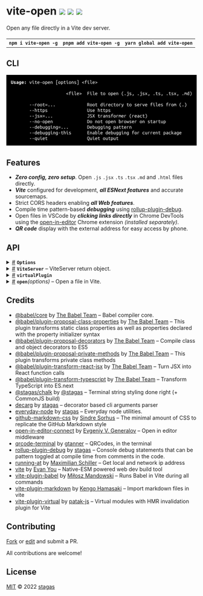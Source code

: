 <h1>
vite-open <a href="https://npmjs.org/package/vite-open"><img src="https://img.shields.io/badge/npm-v3.0.0-F00.svg?colorA=000"/></a> <a href="src"><img src="https://img.shields.io/badge/loc-380-FFF.svg?colorA=000"/></a> <a href="LICENSE"><img src="https://img.shields.io/badge/license-MIT-F0B.svg?colorA=000"/></a>
</h1>

<p></p>

Open any file directly in a Vite dev server.

<h4>
<table><tr><td title="Triple click to select and copy paste">
<code>npm i vite-open -g</code>
</td><td title="Triple click to select and copy paste">
<code>pnpm add vite-open -g</code>
</td><td title="Triple click to select and copy paste">
<code>yarn global add vite-open</code>
</td></tr></table>
</h4>

## CLI

<p></p>
<p>
<img width="579.4285714285714" src="cli.png" />
</p>

<h2>Features</h2>
<ul>
<li><strong><em>Zero config, zero setup</em></strong>. Open <code>.js</code> <code>.jsx</code> <code>.ts</code> <code>.tsx</code> <code>.md</code> and <code>.html</code> files directly.</li>
<li><strong><em>Vite</em></strong> configured for development, <strong><em>all ESNext features</em></strong> and accurate sourcemaps.</li>
<li>Strict CORS headers enabling <strong><em>all Web features</em></strong>.</li>
<li>Compile time pattern-based <strong><em>debugging</em></strong> using <a href="https://github.com/stagas/rollup-plugin-debug">rollup-plugin-debug</a>.</li>
<li>Open files in VSCode by <strong><em>clicking links directly</em></strong> in Chrome DevTools using the <a href="https://github.com/generalov/open-in-editor-extension">open-in-editor</a> Chrome extension <em>(installed separately)</em>.</li>
<li><strong><em>QR code</em></strong> display with the external address for easy access by phone.</li>
</ul>

## API

<p>  <details id="Options$2" title="Class" ><summary><span><a href="#Options$2">#</a></span>  <code><strong>Options</strong></code>    </summary>  <a href="src/index.ts#L25">src/index.ts#L25</a>  <ul>        <p>  <details id="constructor$3" title="Constructor" ><summary><span><a href="#constructor$3">#</a></span>  <code><strong>constructor</strong></code><em>()</em>    </summary>    <ul>    <p>  <details id="new Options$4" title="ConstructorSignature" ><summary><span><a href="#new Options$4">#</a></span>  <code><strong>new Options</strong></code><em>()</em>    </summary>    <ul><p><a href="#Options$2">Options</a></p>        </ul></details></p>    </ul></details><details id="debugging$15" title="Property" ><summary><span><a href="#debugging$15">#</a></span>  <code><strong>debugging</strong></code>  <span><span>&nbsp;=&nbsp;</span>  <code>''</code></span>  </summary>  <a href="src/index.ts#L40">src/index.ts#L40</a>  <ul><p>string</p>        </ul></details><details id="debuggingThis$16" title="Property" ><summary><span><a href="#debuggingThis$16">#</a></span>  <code><strong>debuggingThis</strong></code>  <span><span>&nbsp;=&nbsp;</span>  <code>false</code></span>  </summary>  <a href="src/index.ts#L42">src/index.ts#L42</a>  <ul><p>boolean</p>        </ul></details><details id="file$9" title="Property" ><summary><span><a href="#file$9">#</a></span>  <code><strong>file</strong></code>    </summary>  <a href="src/index.ts#L28">src/index.ts#L28</a>  <ul><p>string</p>        </ul></details><details id="https$11" title="Property" ><summary><span><a href="#https$11">#</a></span>  <code><strong>https</strong></code>  <span><span>&nbsp;=&nbsp;</span>  <code>false</code></span>  </summary>  <a href="src/index.ts#L32">src/index.ts#L32</a>  <ul><p>boolean</p>        </ul></details><details id="jsx$12" title="Property" ><summary><span><a href="#jsx$12">#</a></span>  <code><strong>jsx</strong></code>  <span><span>&nbsp;=&nbsp;</span>  <code>'react'</code></span>  </summary>  <a href="src/index.ts#L34">src/index.ts#L34</a>  <ul><p>string</p>        </ul></details><details id="log$5" title="Property" ><summary><span><a href="#log$5">#</a></span>  <code><strong>log</strong></code>  <span><span>&nbsp;=&nbsp;</span>  <code>defaultLog</code></span>  </summary>  <a href="src/index.ts#L26">src/index.ts#L26</a>  <ul><p><details id="__type$6" title="Function" ><summary><span><a href="#__type$6">#</a></span>  <em>(args)</em>    </summary>    <ul>    <p>    <details id="args$8" title="Parameter" ><summary><span><a href="#args$8">#</a></span>  <code><strong>args</strong></code>    </summary>    <ul><p>unknown  []</p>        </ul></details>  <p><strong></strong><em>(args)</em>  &nbsp;=&gt;  <ul>void</ul></p></p>    </ul></details></p>        </ul></details><details id="noForce$14" title="Property" ><summary><span><a href="#noForce$14">#</a></span>  <code><strong>noForce</strong></code>  <span><span>&nbsp;=&nbsp;</span>  <code>false</code></span>  </summary>  <a href="src/index.ts#L38">src/index.ts#L38</a>  <ul><p>boolean</p>        </ul></details><details id="noOpen$13" title="Property" ><summary><span><a href="#noOpen$13">#</a></span>  <code><strong>noOpen</strong></code>  <span><span>&nbsp;=&nbsp;</span>  <code>false</code></span>  </summary>  <a href="src/index.ts#L36">src/index.ts#L36</a>  <ul><p>boolean</p>        </ul></details><details id="quiet$17" title="Property" ><summary><span><a href="#quiet$17">#</a></span>  <code><strong>quiet</strong></code>  <span><span>&nbsp;=&nbsp;</span>  <code>false</code></span>  </summary>  <a href="src/index.ts#L44">src/index.ts#L44</a>  <ul><p>boolean</p>        </ul></details><details id="responses$19" title="Property" ><summary><span><a href="#responses$19">#</a></span>  <code><strong>responses</strong></code>  <span><span>&nbsp;=&nbsp;</span>  <code>{}</code></span>  </summary>  <a href="src/index.ts#L48">src/index.ts#L48</a>  <ul><p><span>Record</span>&lt;string, {<p>  <details id="content$22" title="Property" ><summary><span><a href="#content$22">#</a></span>  <code><strong>content</strong></code>    </summary>  <a href="src/index.ts#L50">src/index.ts#L50</a>  <ul><p>string</p>        </ul></details><details id="type$21" title="Property" ><summary><span><a href="#type$21">#</a></span>  <code><strong>type</strong></code>    </summary>  <a href="src/index.ts#L49">src/index.ts#L49</a>  <ul><p>string</p>        </ul></details><details id="fn$23" title="Method" ><summary><span><a href="#fn$23">#</a></span>  <code><strong>fn</strong></code><em>(server, req, res, next)</em>    </summary>  <a href="src/index.ts#L51">src/index.ts#L51</a>  <ul>    <p>    <details id="server$25" title="Parameter" ><summary><span><a href="#server$25">#</a></span>  <code><strong>server</strong></code>    </summary>    <ul><p><span>ViteDevServer</span></p>        </ul></details><details id="req$26" title="Parameter" ><summary><span><a href="#req$26">#</a></span>  <code><strong>req</strong></code>    </summary>    <ul><p><span>IncomingMessage</span></p>        </ul></details><details id="res$27" title="Parameter" ><summary><span><a href="#res$27">#</a></span>  <code><strong>res</strong></code>    </summary>    <ul><p><span>ServerResponse</span></p>        </ul></details><details id="next$28" title="Parameter" ><summary><span><a href="#next$28">#</a></span>  <code><strong>next</strong></code>    </summary>    <ul><p><span>NextFunction</span></p>        </ul></details>  <p><strong>fn</strong><em>(server, req, res, next)</em>  &nbsp;=&gt;  <ul>void</ul></p></p>    </ul></details></p>}&gt;</p>        </ul></details><details id="root$10" title="Property" ><summary><span><a href="#root$10">#</a></span>  <code><strong>root</strong></code>  <span><span>&nbsp;=&nbsp;</span>  <code>'.'</code></span>  </summary>  <a href="src/index.ts#L30">src/index.ts#L30</a>  <ul><p>string</p>        </ul></details><details id="virtual$18" title="Property" ><summary><span><a href="#virtual$18">#</a></span>  <code><strong>virtual</strong></code>  <span><span>&nbsp;=&nbsp;</span>  <code>{}</code></span>  </summary>  <a href="src/index.ts#L46">src/index.ts#L46</a>  <ul><p><span>Record</span>&lt;string, any&gt;</p>        </ul></details><details id="viteOptions$29" title="Property" ><summary><span><a href="#viteOptions$29">#</a></span>  <code><strong>viteOptions</strong></code>  <span><span>&nbsp;=&nbsp;</span>  <code>{}</code></span>  </summary>  <a href="src/index.ts#L59">src/index.ts#L59</a>  <ul><p><span>Partial</span>&lt;<span>InlineConfig</span>&gt;</p>        </ul></details></p></ul></details><details id="ViteServer$33" title="Interface" ><summary><span><a href="#ViteServer$33">#</a></span>  <code><strong>ViteServer</strong></code>     &ndash; ViteServer return object.</summary>  <a href="src/server.ts#L10">src/server.ts#L10</a>  <ul>        <p>  <details id="localAddr$34" title="Property" ><summary><span><a href="#localAddr$34">#</a></span>  <code><strong>localAddr</strong></code>     &ndash; The local address</summary>  <a href="src/server.ts#L12">src/server.ts#L12</a>  <ul><p>string</p>        </ul></details><details id="networkAddr$35" title="Property" ><summary><span><a href="#networkAddr$35">#</a></span>  <code><strong>networkAddr</strong></code>     &ndash; The network address</summary>  <a href="src/server.ts#L14">src/server.ts#L14</a>  <ul><p>string</p>        </ul></details><details id="vite$36" title="Property" ><summary><span><a href="#vite$36">#</a></span>  <code><strong>vite</strong></code>     &ndash; The Vite dev server instance</summary>  <a href="src/server.ts#L16">src/server.ts#L16</a>  <ul><p><span>ViteDevServer</span></p>        </ul></details><details id="log$37" title="Method" ><summary><span><a href="#log$37">#</a></span>  <code><strong>log</strong></code><em>(args)</em>     &ndash; Log function</summary>  <a href="src/server.ts#L18">src/server.ts#L18</a>  <ul>    <p>    <details id="args$39" title="Parameter" ><summary><span><a href="#args$39">#</a></span>  <code><strong>args</strong></code>    </summary>    <ul><p>unknown  []</p>        </ul></details>  <p><strong>log</strong><em>(args)</em>  &nbsp;=&gt;  <ul>void</ul></p></p>    </ul></details></p></ul></details><details id="virtualPlugin$1" title="Variable" ><summary><span><a href="#virtualPlugin$1">#</a></span>  <code><strong>virtualPlugin</strong></code>    </summary>  <a href="src/index.ts#L21">src/index.ts#L21</a>  <ul><p>any</p>        </ul></details><details id="open$30" title="Function" ><summary><span><a href="#open$30">#</a></span>  <code><strong>open</strong></code><em>(options)</em>     &ndash; Open a file in Vite.</summary>  <a href="src/index.ts#L120">src/index.ts#L120</a>  <ul>    <p>    <details id="options$32" title="Parameter" ><summary><span><a href="#options$32">#</a></span>  <code><strong>options</strong></code>     &ndash; Open options</summary>    <ul><p><span>Partial</span>&lt;<a href="#Options$2">Options</a>&gt;</p>        </ul></details>  <p><strong>open</strong><em>(options)</em>  &nbsp;=&gt;  <ul><span>Promise</span>&lt;<a href="#ViteServer$33">ViteServer</a>&gt;</ul></p></p>    </ul></details></p>

## Credits

- [@babel/core](https://npmjs.org/package/@babel/core) by [The Babel Team](https://babel.dev/team) &ndash; Babel compiler core.
- [@babel/plugin-proposal-class-properties](https://npmjs.org/package/@babel/plugin-proposal-class-properties) by [The Babel Team](https://babel.dev/team) &ndash; This plugin transforms static class properties as well as properties declared with the property initializer syntax
- [@babel/plugin-proposal-decorators](https://npmjs.org/package/@babel/plugin-proposal-decorators) by [The Babel Team](https://babel.dev/team) &ndash; Compile class and object decorators to ES5
- [@babel/plugin-proposal-private-methods](https://npmjs.org/package/@babel/plugin-proposal-private-methods) by [The Babel Team](https://babel.dev/team) &ndash; This plugin transforms private class methods
- [@babel/plugin-transform-react-jsx](https://npmjs.org/package/@babel/plugin-transform-react-jsx) by [The Babel Team](https://babel.dev/team) &ndash; Turn JSX into React function calls
- [@babel/plugin-transform-typescript](https://npmjs.org/package/@babel/plugin-transform-typescript) by [The Babel Team](https://babel.dev/team) &ndash; Transform TypeScript into ES.next
- [@stagas/chalk](https://npmjs.org/package/@stagas/chalk) by [@stagas](@stagas/chalk) &ndash; Terminal string styling done right (+ CommonJS build)
- [decarg](https://npmjs.org/package/decarg) by [stagas](https://github.com/stagas) &ndash; decorator based cli arguments parser
- [everyday-node](https://npmjs.org/package/everyday-node) by [stagas](https://github.com/stagas) &ndash; Everyday node utilities.
- [github-markdown-css](https://npmjs.org/package/github-markdown-css) by [Sindre Sorhus](https://sindresorhus.com) &ndash; The minimal amount of CSS to replicate the GitHub Markdown style
- [open-in-editor-connect](https://npmjs.org/package/open-in-editor-connect) by [Evgeniy V. Generalov](https://github.com/generalov) &ndash; Open in editor middleware
- [qrcode-terminal](https://npmjs.org/package/qrcode-terminal) by [gtanner](https://github.com/gtanner) &ndash; QRCodes, in the terminal
- [rollup-plugin-debug](https://npmjs.org/package/rollup-plugin-debug) by [stagas](https://github.com/stagas) &ndash; Console debug statements that can be pattern toggled at compile time from comments in the code.
- [running-at](https://npmjs.org/package/running-at) by [Maximilian Schiller](https://github.com/BetaHuhn) &ndash; Get local and network ip address
- [vite](https://npmjs.org/package/vite) by [Evan You](https://github.com/vitejs) &ndash; Native-ESM powered web dev build tool
- [vite-plugin-babel](https://npmjs.org/package/vite-plugin-babel) by [Miłosz Mandowski](https://github.com/owlsdepartment) &ndash; Runs Babel in Vite during all commands
- [vite-plugin-markdown](https://npmjs.org/package/vite-plugin-markdown) by [Kengo Hamasaki](https://github.com/hmsk) &ndash; Import markdown files in vite
- [vite-plugin-virtual](https://npmjs.org/package/vite-plugin-virtual) by [patak-js](https://github.com/patak-js) &ndash; Virtual modules with HMR invalidation plugin for Vite

## Contributing

[Fork](https://github.com/stagas/vite-open/fork) or [edit](https://github.dev/stagas/vite-open) and submit a PR.

All contributions are welcome!

## License

<a href="LICENSE">MIT</a> &copy; 2022 [stagas](https://github.com/stagas)

